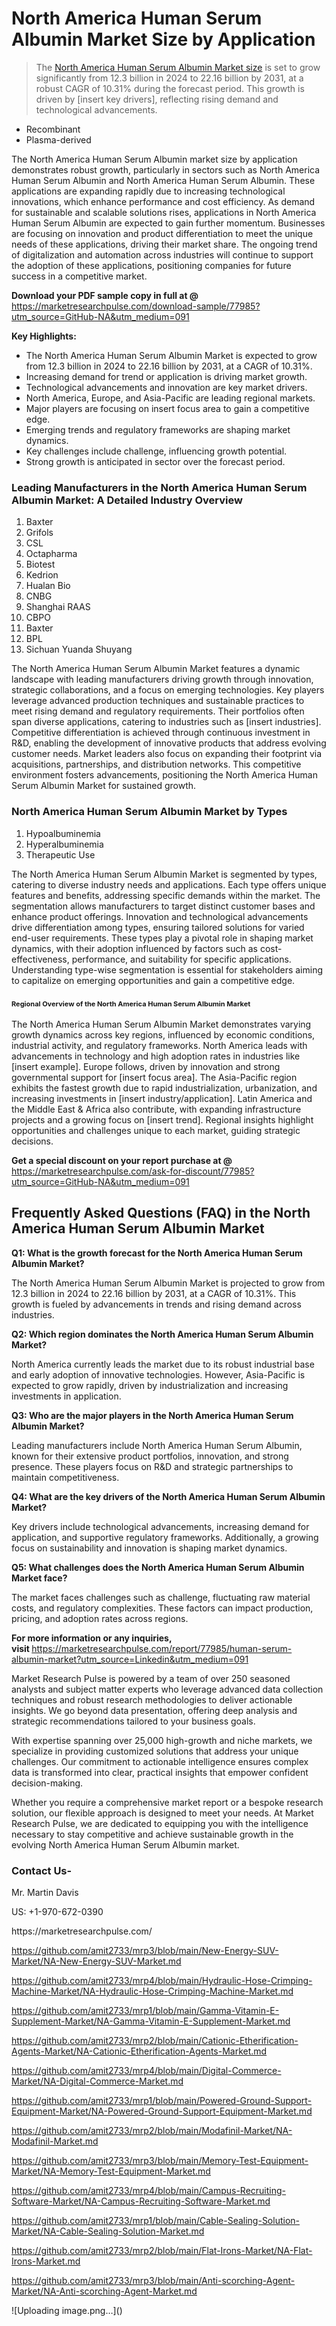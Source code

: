<h1>North America Human Serum Albumin Market&nbsp;Size by Application</h1><blockquote><p>The <a href="https://marketresearchpulse.com/download-sample/77985?utm_source=GitHub-NA&amp;utm_medium=091">North America Human Serum Albumin Market size</a> is set to grow significantly from 12.3 billion in 2024 to 22.16 billion by 2031, at a robust CAGR of 10.31% during the forecast period. This growth is driven by [insert key drivers], reflecting rising demand and technological advancements.</p></blockquote><ul><li>Recombinant <li> Plasma-derived</li></ul><p>The North America Human Serum Albumin market size by application demonstrates robust growth, particularly in sectors such as North America Human Serum Albumin and North America Human Serum Albumin. These applications are expanding rapidly due to increasing technological innovations, which enhance performance and cost efficiency. As demand for sustainable and scalable solutions rises, applications in North America Human Serum Albumin are expected to gain further momentum. Businesses are focusing on innovation and product differentiation to meet the unique needs of these applications, driving their market share. The ongoing trend of digitalization and automation across industries will continue to support the adoption of these applications, positioning companies for future success in a competitive market.</p><p><strong>Download your PDF sample copy in full at @ </strong><a href="https://marketresearchpulse.com/download-sample/77985?utm_source=GitHub-NA&amp;utm_medium=091">https://marketresearchpulse.com/download-sample/77985?utm_source=GitHub-NA&amp;utm_medium=091</a></p><p><strong>Key Highlights: </strong></p><ul><li>The North America Human Serum Albumin Market is expected to grow from 12.3 billion in 2024 to 22.16 billion by 2031, at a CAGR of 10.31%.</li><li>Increasing demand for trend or application is driving market growth.</li><li>Technological advancements and innovation are key market drivers.</li><li>North America, Europe, and Asia-Pacific are leading regional markets.</li><li>Major players are focusing on insert focus area to gain a competitive edge.</li><li>Emerging trends and regulatory frameworks are shaping market dynamics.</li><li>Key challenges include challenge, influencing growth potential.</li><li>Strong growth is anticipated in sector over the forecast period.</li></ul><h3>Leading Manufacturers in the North America Human Serum Albumin Market: A Detailed Industry Overview</h3><ol><li>Baxter</li><li>Grifols</li><li>CSL</li><li>Octapharma</li><li>Biotest</li><li>Kedrion</li><li>Hualan Bio</li><li>CNBG</li><li>Shanghai RAAS</li><li>CBPO</li><li>Baxter</li><li>BPL</li><li>Sichuan Yuanda Shuyang</li></ol><div class="flex max-w-full flex-col flex-grow"><div class="min-h-8 text-message flex w-full flex-col items-end gap-2 whitespace-normal break-words [.text-message+&amp;]:mt-5" dir="auto" data-message-author-role="assistant" data-message-id="fd8432e4-4910-450d-b182-61b7bfb0a01f" data-message-model-slug="gpt-4o"><div class="flex w-full flex-col gap-1 empty:hidden first:pt-[3px]"><div class="markdown prose w-full break-words dark:prose-invert light"><p>The North America Human Serum Albumin Market features a dynamic landscape with leading manufacturers driving growth through innovation, strategic collaborations, and a focus on emerging technologies. Key players leverage advanced production techniques and sustainable practices to meet rising demand and regulatory requirements. Their portfolios often span diverse applications, catering to industries such as [insert industries]. Competitive differentiation is achieved through continuous investment in R&amp;D, enabling the development of innovative products that address evolving customer needs. Market leaders also focus on expanding their footprint via acquisitions, partnerships, and distribution networks. This competitive environment fosters advancements, positioning the North America Human Serum Albumin Market for sustained growth.</p></div></div></div></div><h3>North America Human Serum Albumin Market by Types</h3><ol><li>Hypoalbuminemia <li> Hyperalbuminemia <li> Therapeutic Use</li></ol><div class="flex max-w-full flex-col flex-grow"><div class="min-h-8 text-message flex w-full flex-col items-end gap-2 whitespace-normal break-words [.text-message+&amp;]:mt-5" dir="auto" data-message-author-role="assistant" data-message-id="084470be-0bb7-4664-bddf-5156b4f41249" data-message-model-slug="gpt-4o-mini"><div class="flex w-full flex-col gap-1 empty:hidden first:pt-[3px]"><div class="markdown prose w-full break-words dark:prose-invert light"><p>The North America Human Serum Albumin Market is segmented by types, catering to diverse industry needs and applications. Each type offers unique features and benefits, addressing specific demands within the market. The segmentation allows manufacturers to target distinct customer bases and enhance product offerings. Innovation and technological advancements drive differentiation among types, ensuring tailored solutions for varied end-user requirements. These types play a pivotal role in shaping market dynamics, with their adoption influenced by factors such as cost-effectiveness, performance, and suitability for specific applications. Understanding type-wise segmentation is essential for stakeholders aiming to capitalize on emerging opportunities and gain a competitive edge.</p></div></div></div></div><h3><span style="font-size: 11px;">Regional Overview of the North America Human Serum Albumin Market</span></h3><div class="flex max-w-full flex-col flex-grow"><div class="min-h-8 text-message flex w-full flex-col items-end gap-2 whitespace-normal break-words [.text-message+&amp;]:mt-5" dir="auto" data-message-author-role="assistant" data-message-id="e9038762-ce64-4e30-91c9-9bd413514231" data-message-model-slug="gpt-4o-mini"><div class="flex w-full flex-col gap-1 empty:hidden first:pt-[3px]"><div class="markdown prose w-full break-words dark:prose-invert light"><p>The North America Human Serum Albumin Market demonstrates varying growth dynamics across key regions, influenced by economic conditions, industrial activity, and regulatory frameworks. North America leads with advancements in technology and high adoption rates in industries like [insert example]. Europe follows, driven by innovation and strong governmental support for [insert focus area]. The Asia-Pacific region exhibits the fastest growth due to rapid industrialization, urbanization, and increasing investments in [insert industry/application]. Latin America and the Middle East &amp; Africa also contribute, with expanding infrastructure projects and a growing focus on [insert trend]. Regional insights highlight opportunities and challenges unique to each market, guiding strategic decisions.</p></div></div></div></div><p><strong>Get a special discount on your report purchase at @ </strong><a href="https://marketresearchpulse.com/ask-for-discount/77985?utm_source=GitHub-NA&amp;utm_medium=091">https://marketresearchpulse.com/ask-for-discount/77985?utm_source=GitHub-NA&amp;utm_medium=091</a></p><h2>Frequently Asked Questions (FAQ) in the North America Human Serum Albumin Market</h2><p><strong>Q1: What is the growth forecast for the North America Human Serum Albumin Market?</strong></p><p>The North America Human Serum Albumin Market is projected to grow from 12.3 billion in 2024 to 22.16 billion by 2031, at a CAGR of 10.31%. This growth is fueled by advancements in trends and rising demand across industries.</p><p><strong>Q2: Which region dominates the North America Human Serum Albumin Market?</strong></p><p>North America currently leads the market due to its robust industrial base and early adoption of innovative technologies. However, Asia-Pacific is expected to grow rapidly, driven by industrialization and increasing investments in application.</p><p><strong>Q3: Who are the major players in the North America Human Serum Albumin Market?</strong></p><p>Leading manufacturers include North America Human Serum Albumin, known for their extensive product portfolios, innovation, and strong presence. These players focus on R&amp;D and strategic partnerships to maintain competitiveness.</p><p><strong>Q4: What are the key drivers of the North America Human Serum Albumin Market?</strong></p><p>Key drivers include technological advancements, increasing demand for application, and supportive regulatory frameworks. Additionally, a growing focus on sustainability and innovation is shaping market dynamics.</p><p><strong>Q5: What challenges does the North America Human Serum Albumin Market face?</strong></p><p>The market faces challenges such as challenge, fluctuating raw material costs, and regulatory complexities. These factors can impact production, pricing, and adoption rates across regions.</p><p><strong>For more information or any inquiries, visit&nbsp;</strong><a href="https://marketresearchpulse.com/report/77985/human-serum-albumin-market?utm_source=Linkedin&utm_medium=091">https://marketresearchpulse.com/report/77985/human-serum-albumin-market?utm_source=Linkedin&utm_medium=091</a></p><p>Market Research Pulse is powered by a team of over 250 seasoned analysts and subject matter experts who leverage advanced data collection techniques and robust research methodologies to deliver actionable insights. We go beyond data presentation, offering deep analysis and strategic recommendations tailored to your business goals.</p><p>With expertise spanning over 25,000 high-growth and niche markets, we specialize in providing customized solutions that address your unique challenges. Our commitment to actionable intelligence ensures complex data is transformed into clear, practical insights that empower confident decision-making.</p><p>Whether you require a comprehensive market report or a bespoke research solution, our flexible approach is designed to meet your needs. At Market Research Pulse, we are dedicated to equipping you with the intelligence necessary to stay competitive and achieve sustainable growth in the evolving North America Human Serum Albumin market.</p><h3><strong>Contact Us-</strong></h3><p>Mr. Martin Davis</p><p>US: +1-970-672-0390</p><p>https://marketresearchpulse.com/</p><p><a href="https://github.com/amit2733/mrp3/blob/main/New-Energy-SUV-Market/NA-New-Energy-SUV-Market.md">https://github.com/amit2733/mrp3/blob/main/New-Energy-SUV-Market/NA-New-Energy-SUV-Market.md</a></p><p><a href="https://github.com/amit2733/mrp4/blob/main/Hydraulic-Hose-Crimping-Machine-Market/NA-Hydraulic-Hose-Crimping-Machine-Market.md">https://github.com/amit2733/mrp4/blob/main/Hydraulic-Hose-Crimping-Machine-Market/NA-Hydraulic-Hose-Crimping-Machine-Market.md</a></p><p><a href="https://github.com/amit2733/mrp1/blob/main/Gamma-Vitamin-E-Supplement-Market/NA-Gamma-Vitamin-E-Supplement-Market.md">https://github.com/amit2733/mrp1/blob/main/Gamma-Vitamin-E-Supplement-Market/NA-Gamma-Vitamin-E-Supplement-Market.md</a></p><p><a href="https://github.com/amit2733/mrp2/blob/main/Cationic-Etherification-Agents-Market/NA-Cationic-Etherification-Agents-Market.md">https://github.com/amit2733/mrp2/blob/main/Cationic-Etherification-Agents-Market/NA-Cationic-Etherification-Agents-Market.md</a></p><p><a href="https://github.com/amit2733/mrp4/blob/main/Digital-Commerce-Market/NA-Digital-Commerce-Market.md">https://github.com/amit2733/mrp4/blob/main/Digital-Commerce-Market/NA-Digital-Commerce-Market.md</a></p><p><a href="https://github.com/amit2733/mrp1/blob/main/Powered-Ground-Support-Equipment-Market/NA-Powered-Ground-Support-Equipment-Market.md">https://github.com/amit2733/mrp1/blob/main/Powered-Ground-Support-Equipment-Market/NA-Powered-Ground-Support-Equipment-Market.md</a></p><p><a href="https://github.com/amit2733/mrp2/blob/main/Modafinil-Market/NA-Modafinil-Market.md">https://github.com/amit2733/mrp2/blob/main/Modafinil-Market/NA-Modafinil-Market.md</a></p><p><a href="https://github.com/amit2733/mrp3/blob/main/Memory-Test-Equipment-Market/NA-Memory-Test-Equipment-Market.md">https://github.com/amit2733/mrp3/blob/main/Memory-Test-Equipment-Market/NA-Memory-Test-Equipment-Market.md</a></p><p><a href="https://github.com/amit2733/mrp4/blob/main/Campus-Recruiting-Software-Market/NA-Campus-Recruiting-Software-Market.md">https://github.com/amit2733/mrp4/blob/main/Campus-Recruiting-Software-Market/NA-Campus-Recruiting-Software-Market.md</a></p><p><a href="https://github.com/amit2733/mrp1/blob/main/Cable-Sealing-Solution-Market/NA-Cable-Sealing-Solution-Market.md">https://github.com/amit2733/mrp1/blob/main/Cable-Sealing-Solution-Market/NA-Cable-Sealing-Solution-Market.md</a></p><p><a href="https://github.com/amit2733/mrp2/blob/main/Flat-Irons-Market/NA-Flat-Irons-Market.md">https://github.com/amit2733/mrp2/blob/main/Flat-Irons-Market/NA-Flat-Irons-Market.md</a></p><p><a href="https://github.com/amit2733/mrp3/blob/main/Anti-scorching-Agent-Market/NA-Anti-scorching-Agent-Market.md">https://github.com/amit2733/mrp3/blob/main/Anti-scorching-Agent-Market/NA-Anti-scorching-Agent-Market.md</a></p>
![Uploading image.png…]()
